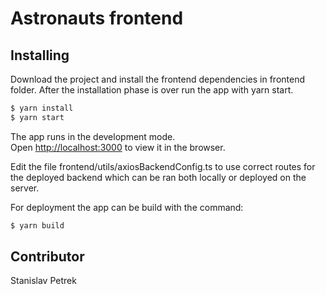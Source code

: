 # Astronauts frontend

## Installing

Download the project and install the frontend dependencies in frontend folder. After the installation phase is over run the app with yarn start.

```bash
$ yarn install
$ yarn start
```

The app runs in the development mode.\
Open [http://localhost:3000](http://localhost:3000) to view it in the browser.

Edit the file frontend/utils/axiosBackendConfig.ts to use correct routes for the deployed backend which can be ran both locally or deployed on the server.

For deployment the app can be build with the command:

```bash
$ yarn build
```

## Contributor

Stanislav Petrek
